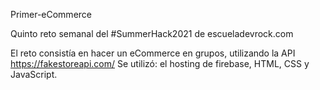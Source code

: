 Primer-eCommerce

Quinto reto semanal del #SummerHack2021 de escueladevrock.com

El reto consistía en hacer un eCommerce en grupos, utilizando la API https://fakestoreapi.com/
Se utilizó: el hosting de firebase, HTML, CSS y JavaScript.
